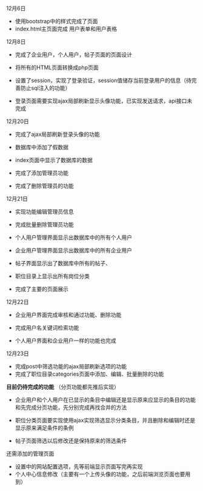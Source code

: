 
12月6日 
- 使用bootstrap中的样式完成了页面
- index.html主页面完成 用户表单和用户表格

12月8日 
- 完成了企业用户，个人用户，帖子页面的页面设计


- 将所有的HTML页面转换成php页面
- 设置了session，实现了登录验证，session值储存当前登录用户的信息（待完善防止sql注入的功能）
- 登录页面需要实现ajax局部刷新显示头像功能，已实现发送请求，api接口未完成


12月20日

- 完成了ajax局部刷新登录头像的功能
- 数据库中添加了假数据
- index页面中显示了数据库的数据

- 完成了添加管理员功能
- 完成了删除管理员的功能

12月21日
- 实现功能编辑管理员信息
- 完成批量删除管理员功能

- 个人用户管理界面显示出数据库中的所有个人用户
- 企业用户管理界面显示出数据库中的所有企业用户
- 帖子界面显示出了数据库中所有的帖子、
- 职位目录上显示出所有岗位分类
- 完成了主要的页面展示

12月22日

- 企业用户界面完成审核和通过功能、删除功能
- 完成用户名关键词检索功能

- 个人用户界面和企业用户一样的功能也完成

12月23日
- 完成post中筛选功能的ajax局部刷新选项的功能
- 完成了职位目录categories页面中添加、编辑、批量删除的功能


**目前仍待完成的功能**
（分页功能都先推后实现）
- 企业用户和个人用户在已显示的条目中编辑还是显示原来应显示的条目的功能和先完成分页功能，先分别完成再找合并的方法

- 职位分类页面要实现使用ajax实现筛选显示分类条目，并且删除和编辑时还是显示原来满足条件的条例
- 帖子页面筛选以后修改还是保持原来的筛选条件

还需添加的管理页面
- 设置中的网站配置选项，先等前端显示页面写完再实现
- 个人中心信息修改（主要有一个上传头像的功能，之后前端浏览页面也要用到）




 


